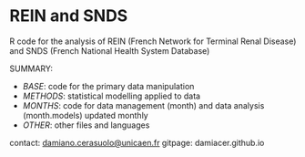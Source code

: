 # REIN and SNDS
R code for the analysis of REIN (French Network for Terminal Renal Disease) and SNDS (French National Health System Database)

SUMMARY:
* _BASE_: code for the primary data manipulation
* _METHODS_: statistical modelling applied to data
* _MONTHS_: code for data management (month) and data analysis (month.models) updated monthly
* _OTHER_: other files and languages

contact: damiano.cerasuolo@unicaen.fr
gitpage: damiacer.github.io
